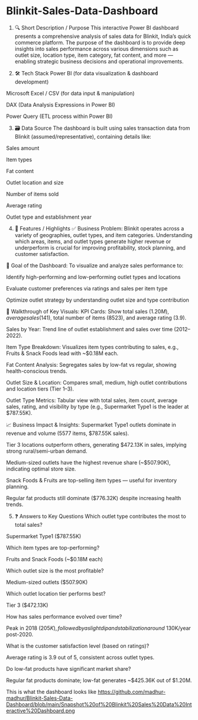 # Blinkit-Sales-Data-Dashboard
1. 🔍 Short Description / Purpose
 This interactive Power BI dashboard presents a comprehensive analysis of sales data for Blinkit, India’s quick commerce platform. The purpose of the dashboard is 
 to provide deep insights into sales performance across various dimensions such as outlet size, location type, item category, fat content, and more — enabling 
 strategic business decisions and operational improvements.

2. 🛠 Tech Stack
 Power BI (for data visualization & dashboard development)

 Microsoft Excel / CSV (for data input & manipulation)

 DAX (Data Analysis Expressions in Power BI)

 Power Query (ETL process within Power BI)

3. 🗃 Data Source
 The dashboard is built using sales transaction data from Blinkit (assumed/representative), containing details like:

 Sales amount

 Item types

 Fat content

 Outlet location and size

 Number of items sold

 Average rating

 Outlet type and establishment year

4. 🌟 Features / Highlights
✅ Business Problem:
 Blinkit operates across a variety of geographies, outlet types, and item categories. Understanding which areas, items, and outlet types generate higher revenue 
 or underperform is crucial for improving profitability, stock planning, and customer satisfaction.

🎯 Goal of the Dashboard:
 To visualize and analyze sales performance to:

 Identify high-performing and low-performing outlet types and locations

 Evaluate customer preferences via ratings and sales per item type

 Optimize outlet strategy by understanding outlet size and type contribution

🧭 Walkthrough of Key Visuals:
 KPI Cards: Show total sales ($1.20M), average sales ($141), total number of items (8523), and average rating (3.9).

 Sales by Year: Trend line of outlet establishment and sales over time (2012–2022).

 Item Type Breakdown: Visualizes item types contributing to sales, e.g., Fruits & Snack Foods lead with ~$0.18M each.

 Fat Content Analysis: Segregates sales by low-fat vs regular, showing health-conscious trends.

 Outlet Size & Location: Compares small, medium, high outlet contributions and location tiers (Tier 1–3).

 Outlet Type Metrics: Tabular view with total sales, item count, average sales, rating, and visibility by type (e.g., Supermarket Type1 is the leader at $787.55K).

📈 Business Impact & Insights:
 Supermarket Type1 outlets dominate in revenue and volume (5577 items, $787.55K sales).

 Tier 3 locations outperform others, generating $472.13K in sales, implying strong rural/semi-urban demand.

 Medium-sized outlets have the highest revenue share (~$507.90K), indicating optimal store size.

 Snack Foods & Fruits are top-selling item types — useful for inventory planning.

 Regular fat products still dominate ($776.32K) despite increasing health trends.

5. ❓ Answers to Key Questions
 Which outlet type contributes the most to total sales?

 Supermarket Type1 ($787.55K)

 Which item types are top-performing?

 Fruits and Snack Foods (~$0.18M each)

 Which outlet size is the most profitable?

 Medium-sized outlets ($507.90K)

 Which outlet location tier performs best?

 Tier 3 ($472.13K)

 How has sales performance evolved over time?

 Peak in 2018 ($205K), followed by a slight dip and stabilization around ~$130K/year post-2020.

 What is the customer satisfaction level (based on ratings)?

 Average rating is 3.9 out of 5, consistent across outlet types.

 Do low-fat products have significant market share?

 Regular fat products dominate; low-fat generates ~$425.36K out of $1.20M.

This is what the dashboard looks like 
https://github.com/madhur-madhur/Blinkit-Sales-Data-Dashboard/blob/main/Snapshot%20of%20Blinkit%20Sales%20Data%20Interactive%20Dashboard.png
